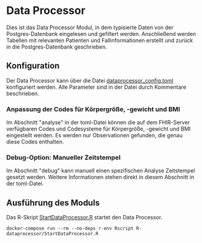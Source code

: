 # Data Processor

Dies ist das Data Processor Modul, in dem typisierte Daten von der Postgres-Datenbank eingelesen und gefiltert werden. Anschließend werden Tabellen mit relevanten Patienten und Fallinformationen erstellt und zurück in die Postgres-Datenbank geschrieben.  

## Konfiguration

Der Data Processor kann über die Datei [dataprocessor_config.toml](dataprocessor_config.toml) konfiguriert werden. Alle Parameter sind in der Datei durch Kommentare beschrieben.

### Anpassung der Codes für Körpergröße, -gewicht und BMI

Im Abschnitt "analyse" in der toml-Datei können die auf dem FHIR-Server verfügbaren Codes und Codesysteme für Körpergröße, -gewicht und BMI eingestellt werden. Es werden nur Observationen gefunden, die genau diese Codes enthalten.

### Debug-Option: Manueller Zeitstempel

Im Abschnitt "debug" kann manuell einen spezifischen Analyse Zeitstempel gesetzt werden.
Weitere Informationen stehen direkt in diesem Abschnitt in der toml-Datei. 

## Ausführung des Moduls

Das R-Skript [StartDataProcessor.R](StartDataProcessor.R) startet den Data Processor.
```console
docker-compose run --rm --no-deps r-env Rscript R-dataprocessor/StartDataProcessor.R
```
